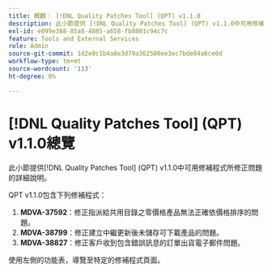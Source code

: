 ```yaml
---
title: 概觀： [!DNL Quality Patches Tool] (QPT) v1.1.0
description: 此小節提供 [!DNL Quality Patches Tool] (QPT) v1.1.0中可用修補程式所修正問題的詳細說明。
exl-id: e099e388-85a8-4885-a658-fb8801c94c7c
feature: Tools and External Services
role: Admin
source-git-commit: 1d2e0c1b4a8e3d79a362500ee3ec7bde84a6ce0d
workflow-type: tm+mt
source-wordcount: '113'
ht-degree: 0%

---
```


# [!DNL Quality Patches Tool] (QPT) v1.1.0總覽

此小節提供[!DNL Quality Patches Tool] (QPT) v1.1.0中可用修補程式所修正問題的詳細說明。

QPT v1.1.0包含下列修補程式：

1. **MDVA-37592**：修正指派給共用目錄之零價格產品無法正確依價格排序的問題。
1. **MDVA-38799**：修正建立中繼更新後未儲存可下載產品的問題。
1. **MDVA-38827**：修正客戶收到包含錯誤訊息的訂單出貨電子郵件問題。

使用左側的功能表，導覽至特定的修補程式頁面。
